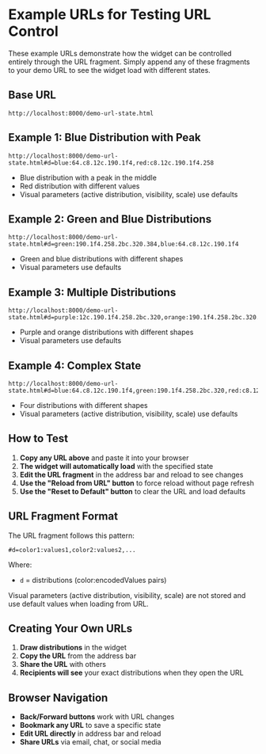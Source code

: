 # Example URLs for Testing URL Control

These example URLs demonstrate how the widget can be controlled entirely through the URL fragment. Simply append any of these fragments to your demo URL to see the widget load with different states.

## Base URL
```
http://localhost:8000/demo-url-state.html
```

## Example 1: Blue Distribution with Peak
```
http://localhost:8000/demo-url-state.html#d=blue:64.c8.12c.190.1f4,red:c8.12c.190.1f4.258
```
- Blue distribution with a peak in the middle
- Red distribution with different values
- Visual parameters (active distribution, visibility, scale) use defaults

## Example 2: Green and Blue Distributions
```
http://localhost:8000/demo-url-state.html#d=green:190.1f4.258.2bc.320.384,blue:64.c8.12c.190.1f4
```
- Green and blue distributions with different shapes
- Visual parameters use defaults

## Example 3: Multiple Distributions
```
http://localhost:8000/demo-url-state.html#d=purple:12c.190.1f4.258.2bc.320,orange:190.1f4.258.2bc.320.384
```
- Purple and orange distributions with different shapes
- Visual parameters use defaults

## Example 4: Complex State
```
http://localhost:8000/demo-url-state.html#d=blue:64.c8.12c.190.1f4,green:190.1f4.258.2bc.320,red:c8.12c.190.1f4.258,purple:12c.190.1f4.258.2bc
```
- Four distributions with different shapes
- Visual parameters (active distribution, visibility, scale) use defaults

## How to Test

1. **Copy any URL above** and paste it into your browser
2. **The widget will automatically load** with the specified state
3. **Edit the URL fragment** in the address bar and reload to see changes
4. **Use the "Reload from URL" button** to force reload without page refresh
5. **Use the "Reset to Default" button** to clear the URL and load defaults

## URL Fragment Format

The URL fragment follows this pattern:
```
#d=color1:values1,color2:values2,...
```

Where:
- `d` = distributions (color:encodedValues pairs)

Visual parameters (active distribution, visibility, scale) are not stored and use default values when loading from URL.

## Creating Your Own URLs

1. **Draw distributions** in the widget
2. **Copy the URL** from the address bar
3. **Share the URL** with others
4. **Recipients will see** your exact distributions when they open the URL

## Browser Navigation

- **Back/Forward buttons** work with URL changes
- **Bookmark any URL** to save a specific state
- **Edit URL directly** in address bar and reload
- **Share URLs** via email, chat, or social media

